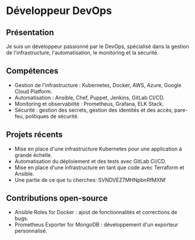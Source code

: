 # Développeur DevOps

## Présentation

Je suis un développeur passionné par le DevOps, spécialisé dans la gestion de l'infrastructure, l'automatisation, le monitoring et la sécurité.

## Compétences

- Gestion de l'infrastructure : Kubernetes, Docker, AWS, Azure, Google Cloud Platform.
- Automatisation : Ansible, Chef, Puppet, Jenkins, GitLab CI/CD.
- Monitoring et observabilité : Prometheus, Grafana, ELK Stack.
- Sécurité : gestion des secrets, gestion des identités et des accès, pare-feu, politiques de sécurité.

## Projets récents

- Mise en place d'une infrastructure Kubernetes pour une application à grande échelle.
- Automatisation du déploiement et des tests avec GitLab CI/CD.
- Mise en place d'une infrastructure en tant que code avec Terraform et Ansible.
- Une partie de ce que tu cherches: SVNDVEZ7MHNpbnRfMXNf

## Contributions open-source

- Ansible Roles for Docker : ajout de fonctionnalités et corrections de bugs.
- Prometheus Exporter for MongoDB : développement d'un exporteur personnalisé.
